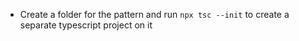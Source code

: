 - Create a folder for the pattern and run `npx tsc --init` to create a separate typescript project on it